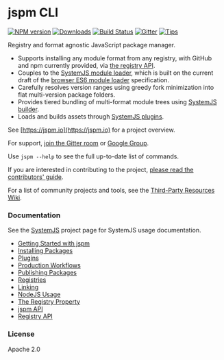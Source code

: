 jspm CLI
===

[![NPM version][npm-image]][npm-url] [![Downloads][downloads-image]][npm-url] [![Build Status][travis-image]][travis-url] [![Gitter](https://badges.gitter.im/Join%20Chat.svg)](https://gitter.im/jspm/jspm?utm_source=badge&utm_medium=badge&utm_campaign=pr-badge&utm_content=badge) [![Tips](https://tips.60devs.com/images/button-black.svg)](https://tips.60devs.com/tip/33df4abbec4d39260f49015d2457eafe)

Registry and format agnostic JavaScript package manager.

* Supports installing any module format from any registry, with GitHub and npm currently provided, via [the registry API](docs/registry-api.md).
* Couples to the [SystemJS module loader](https://github.com/systemjs/systemjs), which is built on the current draft of the [browser ES6 module loader](https://github.com/ModuleLoader/es6-module-loader) specification.
* Carefully resolves version ranges using greedy fork minimization into flat multi-version package folders.
* Provides tiered bundling of multi-format module trees using [SystemJS builder](https://github.com/systemjs/builder).
* Loads and builds assets through [SystemJS plugins](https://github.com/systemjs/systemjs#plugins).

See [https://jspm.io](https://jspm.io) for a project overview.

For support, [join the Gitter room](https://gitter.im/jspm/jspm) or [Google Group](http://groups.google.com/group/jspm-io).

Use `jspm --help` to see the full up-to-date list of commands.

If you are interested in contributing to the project, [please read the contributors' guide](https://github.com/jspm/jspm-cli/wiki/Contributors%27-Guide).

For a list of community projects and tools, see the [Third-Party Resources Wiki](https://github.com/jspm/jspm-cli/wiki/Third-Party-Resources).

### Documentation

See the [SystemJS](https://github.com/systemjs/systemjs) project page for SystemJS usage documentation.

* [Getting Started with jspm](docs/getting-started.md)
* [Installing Packages](docs/installing-packages.md)
* [Plugins](docs/plugins.md)
* [Production Workflows](docs/production-workflows.md)
* [Publishing Packages](docs/publishing-packages.md)
* [Registries](docs/registries.md)
* [Linking](docs/linking.md)
* [NodeJS Usage](docs/nodejs-usage.md)
* [The Registry Property](docs/registry-property.md)
* [jspm API](docs/api.md)
* [Registry API](docs/registry-api.md)

### License

Apache 2.0

[travis-url]: https://travis-ci.org/jspm/jspm-cli
[travis-image]: https://travis-ci.org/jspm/jspm-cli.svg?branch=master
[downloads-image]: http://img.shields.io/npm/dm/jspm.svg
[npm-url]: https://npmjs.org/package/jspm
[npm-image]: http://img.shields.io/npm/v/jspm.svg
